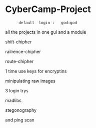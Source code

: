 # CyberCamp-Project
          default  login :   god:god

all the projects in one gui and a module

shift-chipher

railrence-chipher

route-chipher

1 time use keys for encryptins

minipulating raw images

3 login trys

madlibs

stegonography

and ping scan









